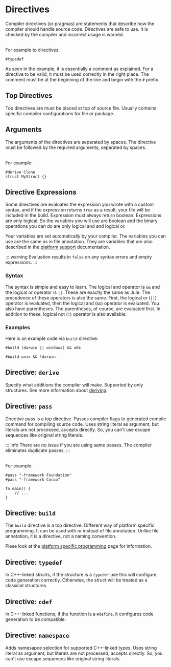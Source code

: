 # Directives
Compiler directives (or pragmas) are statements that describe how the compiler should handle source code. Directives are safe to use. It is checked by the compiler and incorrect usage is warned.

\
For example to directives:
```jule
#typedef
```
As seen in the example, it is essentially a comment as explained. For a directive to be valid, it must be used correctly in the right place. The comment must be at the beginning of the line and begin with the `#` prefix.

## Top Directives
Top directives are must be placed at top of source file.
Usually contains specific compiler configurations for file or package.

## Arguments
The arguments of the directives are separated by spaces. The directive must be followed by the required arguments, separated by spaces.

\
For example:
```jule
#derive Clone
struct MyStruct {}
```

## Directive Expressions

Some directives are evaluates the expression you wrote with a custom syntax, and if the expression returns `true` as a result, your file will be included in the build. Expression must always return boolean. Expressions are only logical. So the variables you will use are boolean and the binary operations you can do are only logical and and logical or.

Your variables are set automatically by your compiler. The variables you can use are the same as in file annotation. They are variables that are also described in the [platform support](/compiler/platform-support) documentation.

::: warning
Evaluation results in `false` on any syntax errors and empty expressions.
:::

### Syntax

The syntax is simple and easy to learn. The logical and operator is `&&` and the logical or operator is `||`. These are exactly the same as Jule. The precedence of these operators is also the same. First, the logical or (`||`) operator is evaluated, then the logical and (`&&`) operator is evaluated. You also have parentheses. The parentheses, of course, are evaluated first. In addition to these, logical not (`!`) operator is also available.

### Examples

Here is an example code via `build` directive:

```jule
#build (darwin || windows) && x64
```
```jule
#build unix && !darwin
```

## Directive: `derive`
Specify what additions the compiler will make.
Supported by only structures.
See more information about [deriving](/compiler/deriving).

## Directive: `pass`
Directive pass is a top directive.
Passes compiler flags to generated compile command for compiling source code. Uses string literal as argument, but literals are not processed, accepts directly. So, you can't use escape sequences like original string literals.

::: info
There are no issue if you are using same passes.
The compiler eliminates duplicate passes.
:::

\
For example:
```jule
#pass "-framework Foundation"
#pass "-framework Cocoa"

fn main() {
    // ...
}
```

## Directive: `build`

The `build` directive is a top directive. Different way of platform specific programming. It can be used with or instead of file annotation. Unlike file annotation, it is a directive, not a naming convention.

Plese look at the [platform specific programming](/compiler/platform-specific-programming) page for information.

## Directive: `typedef`
In C++-linked structs, if the structure is a `typedef` use this will configure code generation correctly. Otherwise, the struct will be treated as a classical structures.

## Directive: `cdef`
In C++-linked functions, if the function is a `#define`, it configures code generation to be compatible.

## Directive: `namespace`
Adds namesapce selection for supported C++-linked types. Uses string literal as argument, but literals are not processed, accepts directly. So, you can't use escape sequences like original string literals.
